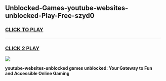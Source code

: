 
## Unblocked-Games-youtube-websites-unblocked-Play-Free-szyd0
<h3>
<a href="https://premium76.site?title=youtube-websites-unblocked&ref=23A">CLICK TO PLAY</a></h3>
<hr>

<h3>
<a href="https://premium76.site?title=youtube-websites-unblocked&ref=23A">CLICK 2 PLAY</a>
  
</h3>

<a href="https://premium76.site?title=youtube-websites-unblocked&ref=23A"><img src="https://clearcache.store/games.png"></a>


**youtube-websites-unblocked games unblocked: Your Gateway to Fun and Accessible Online Gaming**
